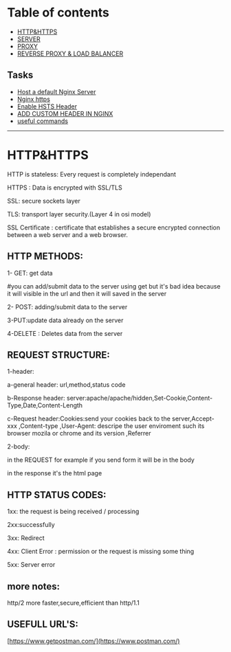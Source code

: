 # Table of contents

* [HTTP\&HTTPS](README.md)
* [SERVER](server.md)
* [PROXY](proxy.md)
* [REVERSE PROXY & LOAD BALANCER](reverse-proxy-and-load-balancer.md)

## Tasks

* [Host a default Nginx Server](tasks/host-a-default-nginx-server.md)
* [Nginx https](tasks/nginx-https.md)
* [Enable HSTS Header](enable-hsts-header.md)
* [ADD CUSTOM HEADER IN NGINX](add-custom-header-in-nginx.md)
* [useful commands](useful-commands.md)

******

# HTTP\&HTTPS

HTTP is stateless: Every request is completely independant

HTTPS : Data is encrypted with SSL/TLS&#x20;

SSL: secure sockets layer

TLS: transport layer security.(Layer 4 in osi model)

SSL Certificate : certificate that establishes a secure encrypted connection between a web server and a web browser.



## HTTP METHODS:

1- GET: get data

\#you can add/submit data to the server using get but it's bad idea because it will visible in the url and then it will saved in the server&#x20;

2- POST: adding/submit data to the server

3-PUT:update data already on the server&#x20;

4-DELETE : Deletes data from the server



## REQUEST STRUCTURE:

1-header:

a-general header: url,method,status code

b-Response header: server:apache/apache/hidden,Set-Cookie,Content-Type,Date,Content-Length

c-Request header:Cookies:send your cookies back to the server,Accept-xxx ,Content-type ,User-Agent: descripe the user enviroment such its browser mozila or chrome and its version ,Referrer

2-body:

in the REQUEST for example if you send form it will be in the body

in the response it's the html page &#x20;



## HTTP STATUS CODES:

1xx: the request is being received / processing

2xx:successfully

3xx: Redirect

4xx: Client Error : permission or the request is missing some thing

5xx: Server error

## more notes:

http/2 more faster,secure,efficient than http/1.1



## USEFULL URL'S:

[https://www.getpostman.com/](https://www.postman.com/)

&#x20;

